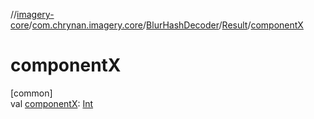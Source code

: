 //[imagery-core](../../../../index.md)/[com.chrynan.imagery.core](../../index.md)/[BlurHashDecoder](../index.md)/[Result](index.md)/[componentX](component-x.md)

# componentX

[common]\
val [componentX](component-x.md): [Int](https://kotlinlang.org/api/latest/jvm/stdlib/kotlin/-int/index.html)
